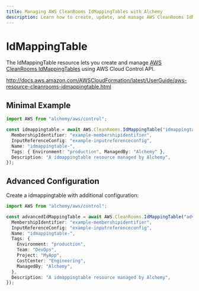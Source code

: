```yaml
---
title: Managing AWS CleanRooms IdMappingTables with Alchemy
description: Learn how to create, update, and manage AWS CleanRooms IdMappingTables using Alchemy Cloud Control.
---
```


# IdMappingTable

The IdMappingTable resource lets you create and manage [AWS CleanRooms IdMappingTables](https://docs.aws.amazon.com/cleanrooms/latest/userguide/) using AWS Cloud Control API.

http://docs.aws.amazon.com/AWSCloudFormation/latest/UserGuide/aws-resource-cleanrooms-idmappingtable.html

## Minimal Example

```ts
import AWS from "alchemy/aws/control";

const idmappingtable = await AWS.CleanRooms.IdMappingTable("idmappingtable-example", {
  MembershipIdentifier: "example-membershipidentifier",
  InputReferenceConfig: "example-inputreferenceconfig",
  Name: "idmappingtable-",
  Tags: { Environment: "production", ManagedBy: "Alchemy" },
  Description: "A idmappingtable resource managed by Alchemy",
});
```

## Advanced Configuration

Create a idmappingtable with additional configuration:

```ts
import AWS from "alchemy/aws/control";

const advancedIdMappingTable = await AWS.CleanRooms.IdMappingTable("advanced-idmappingtable", {
  MembershipIdentifier: "example-membershipidentifier",
  InputReferenceConfig: "example-inputreferenceconfig",
  Name: "idmappingtable-",
  Tags: {
    Environment: "production",
    Team: "DevOps",
    Project: "MyApp",
    CostCenter: "Engineering",
    ManagedBy: "Alchemy",
  },
  Description: "A idmappingtable resource managed by Alchemy",
});
```

